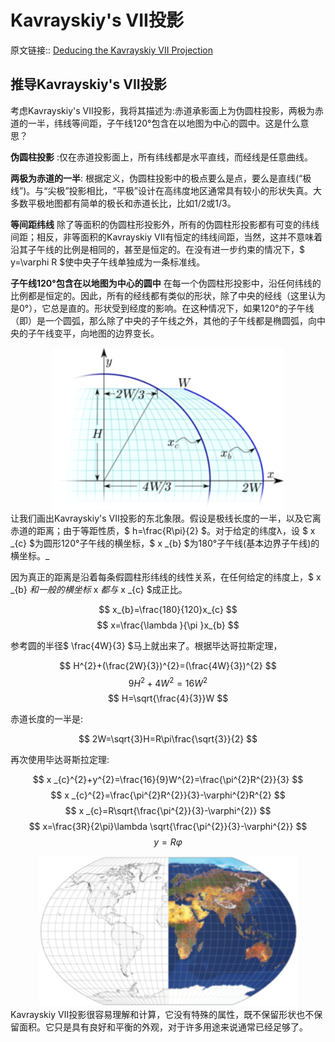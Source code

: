 # Kavrayskiy's VII投影
原文链接:: [Deducing the Kavrayskiy VII Projection](https://web.archive.org/web/20180701175437/http://www.progonos.com/furuti/MapProj/Normal/CartHow/HowKav7/howKav7.html)

## 推导Kavrayskiy's VII投影
考虑Kavrayskiy's VII投影，我将其描述为:赤道承影面上为伪圆柱投影，两极为赤道的一半，纬线等间距，子午线120°包含在以地图为中心的圆中。这是什么意思？

**伪圆柱投影** :仅在赤道投影面上，所有纬线都是水平直线，而经线是任意曲线。

**两极为赤道的一半**: 根据定义，伪圆柱投影中的极点要么是点，要么是直线(“极线”)。与“尖极”投影相比，“平极”设计在高纬度地区通常具有较小的形状失真。大多数平极地图都有简单的极长和赤道长比，比如1/2或1/3。

**等间距纬线**  除了等面积的伪圆柱形投影外，所有的伪圆柱形投影都有可变的纬线间距；相反，非等面积的Kavrayskiy VII有恒定的纬线间距，当然，这并不意味着沿其子午线的比例是相同的，甚至是恒定的。在没有进一步约束的情况下，$  y=\varphi R  $使中央子午线单独成为一条标准线。

**子午线120°包含在以地图为中心的圆中**  在每一个伪圆柱形投影中，沿任何纬线的比例都是恒定的。因此，所有的经线都有类似的形状，除了中央的经线（这里认为是0°），它总是直的。形状受到经度的影响。在这种情况下，如果120°的子午线（即）是一个圆弧，那么除了中央的子午线之外，其他的子午线都是椭圆弧，向中央的子午线变平，向地图的边界变长。

<div align="center"><img src="./asserts/image_1623491472605_0.png"/></div>
让我们画出Kavrayskiy's VII投影的东北象限。假设是极线长度的一半，以及它离赤道的距离；由于等距性质，$  h=\frac{R\pi}{2}  $。对于给定的纬度λ，设 $  x _{c}  $为圆形120°子午线的横坐标，$  x _{b}  $为180°子午线(基本边界子午线)的横坐标。_

因为真正的距离是沿着每条假圆柱形纬线的线性关系，在任何给定的纬度上，$  x _{b}  $和一般的横坐标$  x  $都与$  x _{c}  $成正比。

  $$  x_{b}=\frac{180}{120}x_{c}  $$
  $$  x=\frac{\lambda }{\pi }x_{b}  $$

参考圆的半径$  \frac{4W}{3}  $马上就出来了。根据毕达哥拉斯定理，

  $$  H^{2}+(\frac{2W}{3})^{2}=(\frac{4W}{3})^{2}  $$
  $$  9H^{2}+4W^{2}=16W^{2}  $$
  $$  H=\sqrt{\frac{4}{3}}W  $$

赤道长度的一半是:

  $$  2W=\sqrt{3}H=R\pi\frac{\sqrt{3}}{2}  $$

再次使用毕达哥斯拉定理:

  $$  x _{c}^{2}+y^{2}=\frac{16}{9}W^{2}=\frac{\pi^{2}R^{2}}{3}  $$
  $$  x _{c}^{2}=\frac{\pi^{2}R^{2}}{3}-\varphi^{2}R^{2}  $$
  $$  x _{c}=R\sqrt{\frac{\pi^{2}}{3}-\varphi^{2}}  $$
  $$  x=\frac{3R}{2\pi}\lambda \sqrt{\frac{\pi^{2}}{3}-\varphi^{2}}  $$
  $$  y=R\varphi  $$

<div align="center"><img src="./asserts/image_1623493188016_0.png"/></div>
Kavrayskiy Ⅶ投影很容易理解和计算，它没有特殊的属性，既不保留形状也不保留面积。它只是具有良好和平衡的外观，对于许多用途来说通常已经足够了。